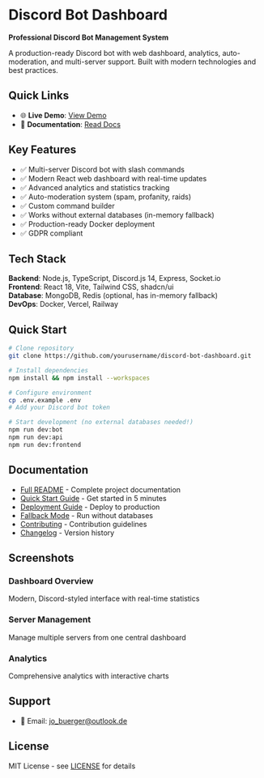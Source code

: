 # Discord Bot Dashboard

**Professional Discord Bot Management System**

A production-ready Discord bot with web dashboard, analytics, auto-moderation, and multi-server support. Built with modern technologies and best practices.

## Quick Links

- 🌐 **Live Demo**: [View Demo](https://dist-grwjpu0y3-spacebuddy231-7370s-projects.vercel.app)
- 📖 **Documentation**: [Read Docs](./README.md)

## Key Features

- ✅ Multi-server Discord bot with slash commands
- ✅ Modern React web dashboard with real-time updates
- ✅ Advanced analytics and statistics tracking
- ✅ Auto-moderation system (spam, profanity, raids)
- ✅ Custom command builder
- ✅ Works without external databases (in-memory fallback)
- ✅ Production-ready Docker deployment
- ✅ GDPR compliant

## Tech Stack

**Backend**: Node.js, TypeScript, Discord.js 14, Express, Socket.io  
**Frontend**: React 18, Vite, Tailwind CSS, shadcn/ui  
**Database**: MongoDB, Redis (optional, has in-memory fallback)  
**DevOps**: Docker, Vercel, Railway

## Quick Start

```bash
# Clone repository
git clone https://github.com/yourusername/discord-bot-dashboard.git

# Install dependencies
npm install && npm install --workspaces

# Configure environment
cp .env.example .env
# Add your Discord bot token

# Start development (no external databases needed!)
npm run dev:bot
npm run dev:api
npm run dev:frontend
```

## Documentation

- [Full README](./README.md) - Complete project documentation
- [Quick Start Guide](./QUICKSTART.md) - Get started in 5 minutes
- [Deployment Guide](./DEPLOYMENT.md) - Deploy to production
- [Fallback Mode](./FALLBACK.md) - Run without databases
- [Contributing](./CONTRIBUTING.md) - Contribution guidelines
- [Changelog](./CHANGELOG.md) - Version history

## Screenshots

### Dashboard Overview
Modern, Discord-styled interface with real-time statistics

### Server Management
Manage multiple servers from one central dashboard

### Analytics
Comprehensive analytics with interactive charts

## Support

- 📧 Email: jo_buerger@outlook.de

## License

MIT License - see [LICENSE](./LICENSE) for details
